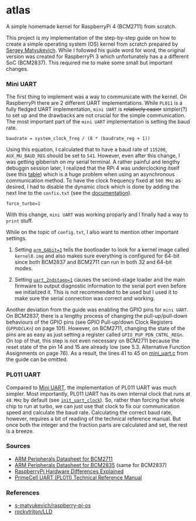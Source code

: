 # atlas

A simple homemade kernel for RaspberryPi 4 (BCM2711) from scratch.

This project is my implementation of the step-by-step guide on how to create a simple operating system (OS) kernel from scratch prepared by [Sergey Matyukevich](https://github.com/s-matyukevich). While I followed his guide word for word, the original version was created for RaspberryPi 3 which unfortunately has a a different SoC (BCM2837). This required me to make some small but important changes.

### Mini UART
The first thing to implement was a way to communicate with the kernel. On RaspberryPi there are 2 different UART implementations. While `PL011` is a fully fledged UART implementation, `mini UART` is ~~relatively easier~~ simpler(?) to set up and the drawbacks are not crucial for the simple communication. The most important part of the `mini UART` implementation is setting the baud rate. 
```
baudrate = system_clock_freq / (8 * (baudrate_reg + 1))
```
Using this equation, I calculated that to have a baud rate of `115200`, `AUX_MU_BAUD_REG` should be set to `541`. However, even after this change, I was getting gibberish on my serial terminal. A rather painful and lengthy debuggin session later, I realized that the RPi 4 was underclocking itself (see this [table](https://www.raspberrypi.org/documentation/computers/configuration.html#mini-uart-and-cpu-core-frequency)) which is a huge problem when using an asynchronous communication method. To have the clock frequency fixed at `500 MHz` as desired, I had to disable the dynamic clock which is done by adding the next line to the `confix.txt` (see the [documentation](https://www.raspberrypi.org/documentation/computers/config_txt.html#force_turbo)).
```
force_turbo=1
```
With this change, `mini UART` was working proparly and I finally had a way to `print` stuff.

While on the topic of `config.txt`, I also want to mention other important settings.

1. Setting [`arm_64bit=1`](https://www.raspberrypi.org/documentation/computers/config_txt.html#arm_64bit) tells the bootloader to look for a kernel image called `kernel8.img` and also makes sure everything is configured for 64-bit since both BCM2837 and BCM2711 can run in both 32 and 64-bit modes.

2. Setting [`uart_2ndstage=1`](https://www.raspberrypi.org/documentation/computers/config_txt.html#uart_2ndstage) causes the second-stage loader and the main firmware to output diagnostic information to the serial port even before we initialized it. This is not recommended to be used but I used it to make sure the serial connection was correct and working.

Another deviation from the guide was enabling the GPIO pins for `mini UART`. On BCM2837, there is a lengthy process of changing the pull-up/pull-down behaviours of the GPIO pins (see GPIO Pull-up/down Clock Registers (`GPPUDCLKn`) on page 101). However, on BCM2711, changing the state of the pins are as easy as just setting a register called `GPIO_PUP_PDN_CNTRL_REGn`. On top of that, this step is not even necessary on BCM2711 because the reset state of the pin 14 and 15 are already low (see 5.3. Alternative Function Assignments on page 76). As a result, the lines 41 to 45 on [mini_uart.c](https://github.com/s-matyukevich/raspberry-pi-os/blob/31fc1481f529ba1a72a8a6bc62dc488b84fc2cdb/src/lesson01/src/mini_uart.c#L41-L45) from the guide can be omitted.

### PL011 UART

Compared to [Mini UART](#mini-uart), the implementation of PL011 UART was much simpler. Most importantly, PL011 UART has its own internal clock that runs at `48 MHz` by default (see [`init_uart_clock`](https://www.raspberrypi.org/documentation/computers/config_txt.html#init_uart_clock)). So, rather than forcing the whole chip to run at turbo, we can just use that clock to fix our communication speed and calculate the baud rate. Calculating the correct baud rate, however, requires a bit of reading of the technical reference manual. But once both the integer and the fraction parts are calculated and set, the rest is a breeze.

### Sources
- [ARM Peripherals Datasheet for BCM2711](https://datasheets.raspberrypi.org/bcm2711/bcm2711-peripherals.pdf)
- [ARM Peripherals Datasheet for BCM2835](https://datasheets.raspberrypi.org/bcm2835/bcm2835-peripherals.pdf) (same for BCM2837)
- [RaspberryPi Hardware Differences Explained](https://github.com/thanoskoutr/armOS/wiki/Raspberry-Pi-Hardware)
- [PrimeCell UART (PL011) Technical Reference Manual](https://developer.arm.com/documentation/ddi0183/g)

### References
- [s-matyukevich/raspberry-pi-os](https://github.com/s-matyukevich/raspberry-pi-os)
- [rockytriton/LLD](https://github.com/rockytriton/LLD/)

